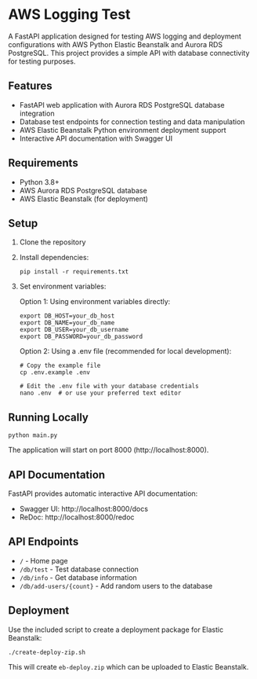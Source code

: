 # AWS Logging Test

A FastAPI application designed for testing AWS logging and deployment configurations with AWS Python Elastic Beanstalk and Aurora RDS PostgreSQL. This project provides a simple API with database connectivity for testing purposes.

## Features

-   FastAPI web application with Aurora RDS PostgreSQL database integration
-   Database test endpoints for connection testing and data manipulation
-   AWS Elastic Beanstalk Python environment deployment support
-   Interactive API documentation with Swagger UI

## Requirements

-   Python 3.8+
-   AWS Aurora RDS PostgreSQL database
-   AWS Elastic Beanstalk (for deployment)

## Setup

1. Clone the repository
2. Install dependencies:
    ```
    pip install -r requirements.txt
    ```
3. Set environment variables:

    Option 1: Using environment variables directly:

    ```
    export DB_HOST=your_db_host
    export DB_NAME=your_db_name
    export DB_USER=your_db_username
    export DB_PASSWORD=your_db_password
    ```

    Option 2: Using a .env file (recommended for local development):

    ```
    # Copy the example file
    cp .env.example .env

    # Edit the .env file with your database credentials
    nano .env  # or use your preferred text editor
    ```

## Running Locally

```
python main.py
```

The application will start on port 8000 (http://localhost:8000).

## API Documentation

FastAPI provides automatic interactive API documentation:

-   Swagger UI: http://localhost:8000/docs
-   ReDoc: http://localhost:8000/redoc

## API Endpoints

-   `/` - Home page
-   `/db/test` - Test database connection
-   `/db/info` - Get database information
-   `/db/add-users/{count}` - Add random users to the database

## Deployment

Use the included script to create a deployment package for Elastic Beanstalk:

```
./create-deploy-zip.sh
```

This will create `eb-deploy.zip` which can be uploaded to Elastic Beanstalk.
